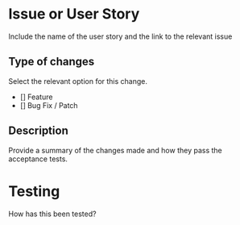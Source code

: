 # Issue or User Story

Include the name of the user story and the link to the relevant issue

## Type of changes

Select the relevant option for this change.

- [] Feature
- [] Bug Fix / Patch

## Description

Provide a summary of the changes made and how they pass the acceptance tests.

# Testing

How has this been tested?